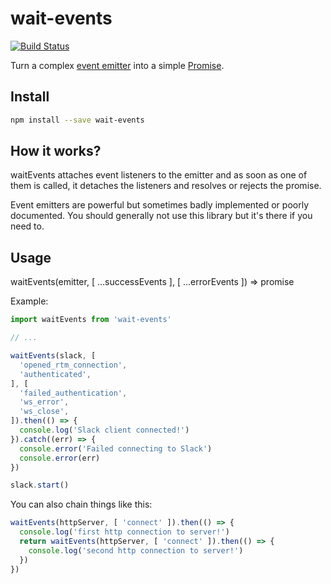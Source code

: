 # wait-events

[![Build Status](https://travis-ci.org/olalonde/wait-events.svg?branch=master)](https://travis-ci.org/olalonde/wait-events)

Turn a complex [event emitter](https://nodejs.org/api/events.html) into a simple [Promise](https://developer.mozilla.org/en-US/docs/Web/JavaScript/Reference/Global_Objects/Promise).

## Install

```bash
npm install --save wait-events
```

## How it works?

waitEvents attaches event listeners to the emitter and as soon as one
of them is called, it detaches the listeners and resolves or rejects
the promise.

Event emitters are powerful but sometimes badly implemented or poorly
documented. You should generally not use this library but it's there if
you need to.

## Usage

waitEvents(emitter, [ ...successEvents ], [ ...errorEvents ]) => promise

Example:

```javascript
import waitEvents from 'wait-events'

// ...

waitEvents(slack, [
  'opened_rtm_connection',
  'authenticated',
], [
  'failed_authentication',
  'ws_error',
  'ws_close',
]).then(() => {
  console.log('Slack client connected!')
}).catch((err) => {
  console.error('Failed connecting to Slack')
  console.error(err)
})

slack.start()
```

You can also chain things like this:

```javascript
waitEvents(httpServer, [ 'connect' ]).then(() => {
  console.log('first http connection to server!')
  return waitEvents(httpServer, [ 'connect' ]).then(() => {
    console.log('second http connection to server!')
  })
})
```


